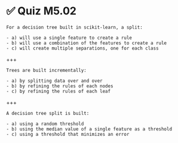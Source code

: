 # ✅ Quiz M5.02

```{admonition} Question
For a decision tree built in scikit-learn, a split:

- a) will use a single feature to create a rule
- b) will use a combination of the features to create a rule
- c) will create multiple separations, one for each class
```

+++

```{admonition} Question
Trees are built incrementally:

- a) by splitting data over and over
- b) by refining the rules of each nodes
- c) by refining the rules of each leaf
```

+++

```{admonition} Question
A decision tree split is built:

- a) using a random threshold
- b) using the median value of a single feature as a threshold
- c) using a threshold that minimizes an error
```
